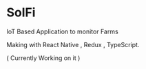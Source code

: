 # SolFi
IoT Based Application to monitor Farms

Making with React Native , Redux , TypeScript.

( Currently Working on it )
